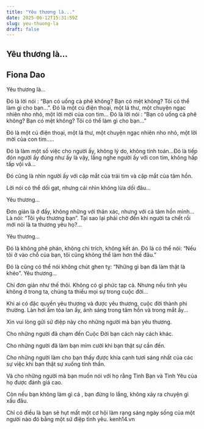 ```yaml
---
title: "Yêu thương là..."
date: 2025-06-12T15:31:59Z
slug: yeu-thuong-la
draft: false
---
```


## Yêu thương là...

## Fiona Dao

Yêu thương là...
 
Đó là lời nói : “Bạn có uống cà phê không? Bạn có mệt không? Tôi có thể làm gì cho bạn…”. Đó là một cú điện thoại, một lá thư, một chuyện ngạc nhiên nho nhỏ, một lời mời của con tim...
Đó là lời nói : “Bạn có uống cà phê không? Bạn có mệt không? Tôi có thể làm gì cho bạn…”
 
Đó là một cú điện thoại, một lá thư, một chuyện ngạc nhiên nho nhỏ, một lời mời của con tim.....
 
Đó là làm một số việc cho người ấy, không lý do, không tính toán…Đó là tiếp đón người ấy đúng như ấy là vậy, lắng nghe người ấy với con tim, không hấp tấp vội vã…
 
Đó cũng là nhìn người ấy với cặp mắt của trái tim và cặp mắt của tâm hồn.
 
Lời nói có thể dối gạt, nhưng cái nhìn không lừa dối đâu…
 
Yêu thương...
 
Đơn giản là ở đấy, không những với thân xác, nhưng với cả tâm hồn mình… Là nói: “Tôi yêu thương bạn”. Tại sao lại phải chờ đến khi người ta chết rồi mới nói là ta thương yêu họ?…
 
Yêu thương...
 
Đó là không phê phán, không chỉ trích, không kết án. Đó là có thể nói: “Nếu tôi ở vào chỗ của bạn, tôi cũng không thể làm hơn thế đâu.”
 
Đó là cũng có thể nói không chút ghen tỵ: “Những gì bạn đã làm thật là khéo”. 
 Yêu thương...
 
Chỉ đơn giản như thế thôi. Không có gì phức tạp cả. Nhưng nếu tình yêu không ở trong ta, chúng ta thiếu mọi sự trong cuộc đời…
 
Khi ai có đặc quyền yêu thương và được yêu thương, cuộc đời thành phi thường. Làn hơi ấm tỏa lan ấy, ánh sáng trong tâm hồn và trong mắt ấy… 
 
Xin vui lòng gửi sứ điệp này cho những người mà bạn yêu thương.
 
Cho những người đã chạm đến Cuộc Đời bạn cách này cách khác.
 
Cho những người đã làm bạn mỉm cười khi bạn thật sự cần đến.
 
Cho những người làm cho bạn thấy được khía cạnh tươi sáng nhất của các sự việc khi bạn thật sự xuống tinh thần.
 
Và cho những người mà bạn muốn nói với họ rằng Tình Bạn và Tình Yêu của họ được đánh giá cao.
 
Còn nếu bạn không làm gì cả , bạn đừng lo lắng, không xảy ra chuyện gì xấu đâu.
 
Chỉ có điều là bạn sẽ hụt mất một cơ hội làm rạng sáng ngày sống của một người nào đó bằng một sứ điệp tình yêu. kenh14.vn